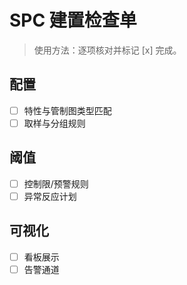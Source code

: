 # SPC 建置检查单

> 使用方法：逐项核对并标记 [x] 完成。

## 配置

- [ ] 特性与管制图类型匹配
- [ ] 取样与分组规则

## 阈值

- [ ] 控制限/预警规则
- [ ] 异常反应计划

## 可视化

- [ ] 看板展示
- [ ] 告警通道
